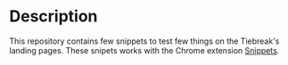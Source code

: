 # Description

This repository contains few snippets to test few things on the Tiebreak's landing pages. These snipets works with the Chrome extension [Snippets](https://chrome.google.com/webstore/detail/snippets/dcibnkkafifbanoclgjbkmkbogijndin).
